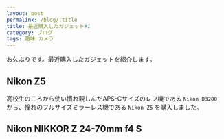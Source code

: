 ```yaml
---
layout: post
permalink: /blog/:title
title: 最近購入したガジェット#1
category: ブログ
tags: 趣味 カメラ
---
```

お久ぶりです。最近購入したガジェットを紹介します。
<!--more-->

## Nikon Z5

高校生のころから使い慣れ親しんだAPS-Cサイズのレフ機である `Nikon D3200` から、憧れのフルサイズミラーレス機である `Nikon Z5` を購入しました。

## Nikon NIKKOR Z 24-70mm f4 S